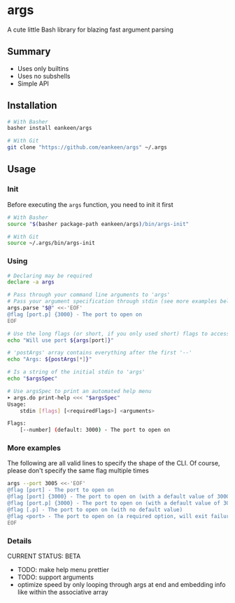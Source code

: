 # args

A cute little Bash library for blazing fast argument parsing

## Summary

- Uses only builtins
- Uses no subshells
- Simple API

## Installation

```sh
# With Basher
basher install eankeen/args

# With Git
git clone "https://github.com/eankeen/args" ~/.args
```

## Usage

### Init

Before executing the `args` function, you need to init it first

```sh
# With Basher
source "$(basher package-path eankeen/args)/bin/args-init"

# With Git
source ~/.args/bin/args-init
```

### Using

```bash
# Declaring may be required
declare -a args

# Pass through your command line arguments to 'args'
# Pass your argument specification through stdin (see more examples below)
args.parse "$@" <<-'EOF'
@flag [port.p] {3000} - The port to open on
EOF

# Use the long flags (or short, if you only used short) flags to access the flag value
echo "Will use port ${args[port]}"

# 'postArgs' array contains everything after the first '--'
echo "Args: ${postArgs[*]}"

# Is a string of the initial stdin to 'args'
echo "$argsSpec"

# Use argsSpec to print an automated help menu
➤ args.do print-help <<< "$argsSpec"
Usage:
    stdin [flags] [<requiredFlags>] <arguments>

Flags:
    [--number] (default: 3000) - The port to open on
```

### More examples

The following are all valid lines to specify the shape of the CLI. Of course,
please don't specify the same flag multiple times

```bash
args --port 3005 <<-'EOF'
@flag [port] - The port to open on
@flag [port] {3000} - The port to open on (with a default value of 3000)
@flag [port.p] {3000} - The port to open on (with a default value of 3000)
@flag [.p] - The port to open on (with no default value)
@flag <port> - The port to open on (a required option, will exit failure if this isn't passed)
EOF
```

### Details

CURRENT STATUS: BETA

- TODO: make help menu prettier
- TODO: support arguments
- optimize speed by only looping through args at end and embedding info like within the associative array
